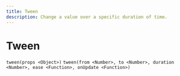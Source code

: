 ```yaml
---
title: Tween
description: Change a value over a specific duration of time.
---
```


# Tween

`tween(props <Object>)`
`tween(from <Number>, to <Number>, duration <Number>, ease <Function>, onUpdate <Function>)`
